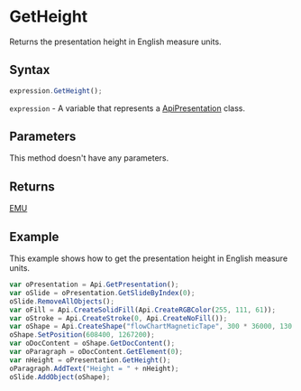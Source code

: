 # GetHeight

Returns the presentation height in English measure units.

## Syntax

```javascript
expression.GetHeight();
```

`expression` - A variable that represents a [ApiPresentation](../ApiPresentation.md) class.

## Parameters

This method doesn't have any parameters.

## Returns

[EMU](../../Enumeration/EMU.md)

## Example

This example shows how to get the presentation height in English measure units.

```javascript editor-
var oPresentation = Api.GetPresentation();
var oSlide = oPresentation.GetSlideByIndex(0);
oSlide.RemoveAllObjects();
var oFill = Api.CreateSolidFill(Api.CreateRGBColor(255, 111, 61));
var oStroke = Api.CreateStroke(0, Api.CreateNoFill());
var oShape = Api.CreateShape("flowChartMagneticTape", 300 * 36000, 130 * 36000, oFill, oStroke);
oShape.SetPosition(608400, 1267200);
var oDocContent = oShape.GetDocContent();
var oParagraph = oDocContent.GetElement(0);
var nHeight = oPresentation.GetHeight();
oParagraph.AddText("Height = " + nHeight);
oSlide.AddObject(oShape);
```

